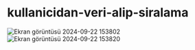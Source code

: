 # kullanicidan-veri-alip-siralama
![Ekran görüntüsü 2024-09-22 153802](https://github.com/user-attachments/assets/5cee1844-782f-4a3e-b7f8-9152aa408d86)
![Ekran görüntüsü 2024-09-22 153820](https://github.com/user-attachments/assets/ab611434-8af6-40b4-aa9e-fa34fbdd09a4)
